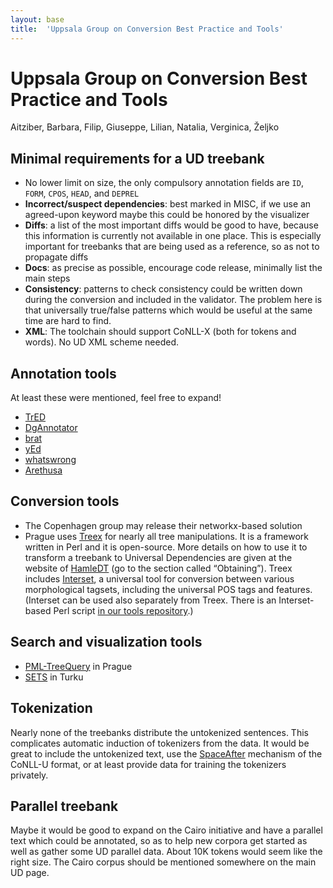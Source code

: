 ```yaml
---
layout: base
title:  'Uppsala Group on Conversion Best Practice and Tools'
---
```


# Uppsala Group on Conversion Best Practice and Tools

Aitziber, Barbara, Filip, Giuseppe, Lilian, Natalia, Verginica, Željko

## Minimal requirements for a UD treebank

- No lower limit on size, the only compulsory annotation fields are `ID`, `FORM`, `CPOS`, `HEAD`, and `DEPREL`
- **Incorrect/suspect dependencies**: best marked in MISC, if we use an agreed-upon keyword maybe this could be honored by the visualizer
- **Diffs**: a list of the most important diffs would be good to have, because this information is currently not available in one place. This is especially important for treebanks that are being used as a reference, so as not to propagate diffs
- **Docs**: as precise as possible, encourage code release, minimally list the main steps
- **Consistency**: patterns to check consistency could be written down during the conversion and included in the validator. The problem here is that universally true/false patterns which would be useful at the same time are hard to find.
- **XML**: The toolchain should support CoNLL-X (both for tokens and words). No UD XML scheme needed.

## Annotation tools

At least these were mentioned, feel free to expand!

- [TrED](http://ufal.mff.cuni.cz/tred/)
- [DgAnnotator](http://www.di.unipi.it/~attardi/software.html)
- [brat](http://brat.nlplab.org)
- [yEd](http://www.yworks.com/en/products/yfiles/yed/)
- [whatswrong](https://github.com/riedelcastro/whatswrong)
- [Arethusa](http://sosol.perseids.org/tools/arethusa/app/#/)

## Conversion tools

- The Copenhagen group may release their networkx-based solution
- Prague uses [Treex](http://ufal.mff.cuni.cz/treex/) for nearly all tree manipulations. It is a framework written in Perl and it is open-source. More details on how to use it to transform a treebank to Universal Dependencies are given at the website of [HamleDT](http://ufal.mff.cuni.cz/hamledt/) (go to the section called “Obtaining”). Treex includes [Interset](http://ufal.mff.cuni.cz/interset/), a universal tool for conversion between various morphological tagsets, including the universal POS tags and features. (Interset can be used also separately from Treex. There is an Interset-based Perl script [in our tools repository](http://github.com/UniversalDependencies/tools/blob/master/conll_convert_tags_to_uposf.pl).)

## Search and visualization tools

- [PML-TreeQuery](https://ufal-point.mff.cuni.cz/services/pmltq/) in Prague
- [SETS](http://bionlp-www.utu.fi/dep_search/) in Turku

## Tokenization

Nearly none of the treebanks distribute the untokenized sentences. This complicates automatic induction of tokenizers from the data. It would be great to include the untokenized text, use the [SpaceAfter](http://universaldependencies.org/format.html) mechanism of the CoNLL-U format, or at least provide data for training the tokenizers privately.

## Parallel treebank

Maybe it would be good to expand on the Cairo initiative and have a parallel text which could be annotated, so as to help new corpora get started as well as gather some UD parallel data. About 10K tokens would seem like the right size. The Cairo corpus should be mentioned somewhere on the main UD page.
